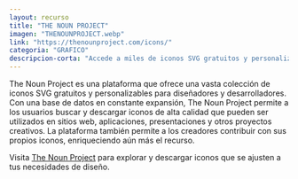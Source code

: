 ```yaml
---
layout: recurso
title: "THE NOUN PROJECT"
imagen: "THENOUNPROJECT.webp"
link: "https://thenounproject.com/icons/"
categoria: "GRAFICO"
descripcion-corta: "Accede a miles de iconos SVG gratuitos y personalizables."
---
```


The Noun Project es una plataforma que ofrece una vasta colección de iconos SVG gratuitos y personalizables para diseñadores y desarrolladores. Con una base de datos en constante expansión, The Noun Project permite a los usuarios buscar y descargar iconos de alta calidad que pueden ser utilizados en sitios web, aplicaciones, presentaciones y otros proyectos creativos. La plataforma también permite a los creadores contribuir con sus propios iconos, enriqueciendo aún más el recurso.

Visita [The Noun Project](https://thenounproject.com/icons/) para explorar y descargar iconos que se ajusten a tus necesidades de diseño.